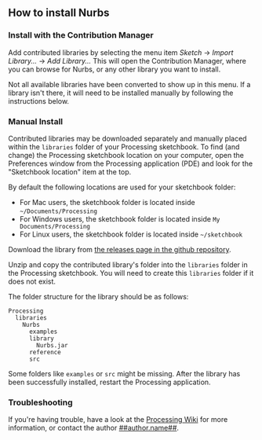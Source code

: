 ## How to install Nurbs

### Install with the Contribution Manager

Add contributed libraries by selecting the menu item _Sketch_ → _Import Library..._ → _Add Library..._ This will open the Contribution Manager, where you can browse for Nurbs, or any other library you want to install.

Not all available libraries have been converted to show up in this menu. If a library isn't there, it will need to be installed manually by following the instructions below.

### Manual Install

Contributed libraries may be downloaded separately and manually placed within the `libraries` folder of your Processing sketchbook. To find (and change) the Processing sketchbook location on your computer, open the Preferences window from the Processing application (PDE) and look for the "Sketchbook location" item at the top.

By default the following locations are used for your sketchbook folder: 
  * For Mac users, the sketchbook folder is located inside `~/Documents/Processing` 
  * For Windows users, the sketchbook folder is located inside `My Documents/Processing`
  * For Linux users, the sketchbook folder is located inside `~/sketchbook`

Download the library from [the releases page in the github repository](https://github.com/arnoudvanderleer/processing-nurbs/releases).

Unzip and copy the contributed library's folder into the `libraries` folder in the Processing sketchbook. You will need to create this `libraries` folder if it does not exist.

The folder structure for the library should be as follows:

```
Processing
  libraries
    Nurbs
      examples
      library
        Nurbs.jar
      reference
      src
```
             
Some folders like `examples` or `src` might be missing. After the library has been successfully installed, restart the Processing application.

### Troubleshooting

If you're having trouble, have a look at the [Processing Wiki](https://github.com/processing/processing/wiki/How-to-Install-a-Contributed-Library) for more information, or contact the author [##author.name##](##author.url##).
